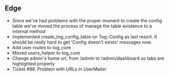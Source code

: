 Edge
----
* Since we've had problems with the proper moment to create the config table we've moved the process of manage the table existence to a internal method
* Implemented create_tog_config_table on Tog::Config as last resort. It should be really hard to get 'Config doesn't exists' messages now.
* Add user routes to tog_core
* Moved users_helper to tog_core
* Change admin's home url, from /admin to /admin/dashboard so tabs are highlighted properly
* Ticket #88. Problem with URLs in UserMailer